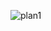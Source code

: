 

![plan1](https://github.com/sevvalbadilli/InstagramCloneSwiftUI/assets/87374127/17c3bfd3-74f2-4412-b0fe-d112051c5ebb)
